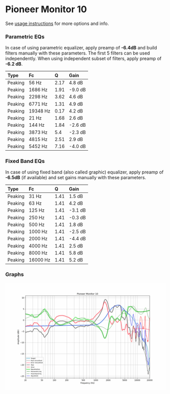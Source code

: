 # Pioneer Monitor 10
See [usage instructions](https://github.com/jaakkopasanen/AutoEq#usage) for more options and info.

### Parametric EQs
In case of using parametric equalizer, apply preamp of **-6.4dB** and build filters manually
with these parameters. The first 5 filters can be used independently.
When using independent subset of filters, apply preamp of **-6.2 dB**.

| Type    | Fc       |    Q | Gain    |
|:--------|:---------|:-----|:--------|
| Peaking | 56 Hz    | 2.17 | 4.8 dB  |
| Peaking | 1686 Hz  | 1.91 | -9.0 dB |
| Peaking | 2298 Hz  | 3.62 | 4.6 dB  |
| Peaking | 6771 Hz  | 1.31 | 4.9 dB  |
| Peaking | 19348 Hz | 0.17 | 4.2 dB  |
| Peaking | 21 Hz    | 1.68 | 2.6 dB  |
| Peaking | 144 Hz   | 1.84 | -2.6 dB |
| Peaking | 3873 Hz  | 5.4  | -2.3 dB |
| Peaking | 4815 Hz  | 2.51 | 2.9 dB  |
| Peaking | 5452 Hz  | 7.16 | -4.0 dB |

### Fixed Band EQs
In case of using fixed band (also called graphic) equalizer, apply preamp of **-6.5dB**
(if available) and set gains manually with these parameters.

| Type    | Fc       |    Q | Gain    |
|:--------|:---------|:-----|:--------|
| Peaking | 31 Hz    | 1.41 | 1.5 dB  |
| Peaking | 63 Hz    | 1.41 | 4.2 dB  |
| Peaking | 125 Hz   | 1.41 | -3.1 dB |
| Peaking | 250 Hz   | 1.41 | -0.3 dB |
| Peaking | 500 Hz   | 1.41 | 1.8 dB  |
| Peaking | 1000 Hz  | 1.41 | -2.5 dB |
| Peaking | 2000 Hz  | 1.41 | -4.4 dB |
| Peaking | 4000 Hz  | 1.41 | 2.5 dB  |
| Peaking | 8000 Hz  | 1.41 | 5.8 dB  |
| Peaking | 16000 Hz | 1.41 | 5.2 dB  |

### Graphs
![](./Pioneer%20Monitor%2010.png)